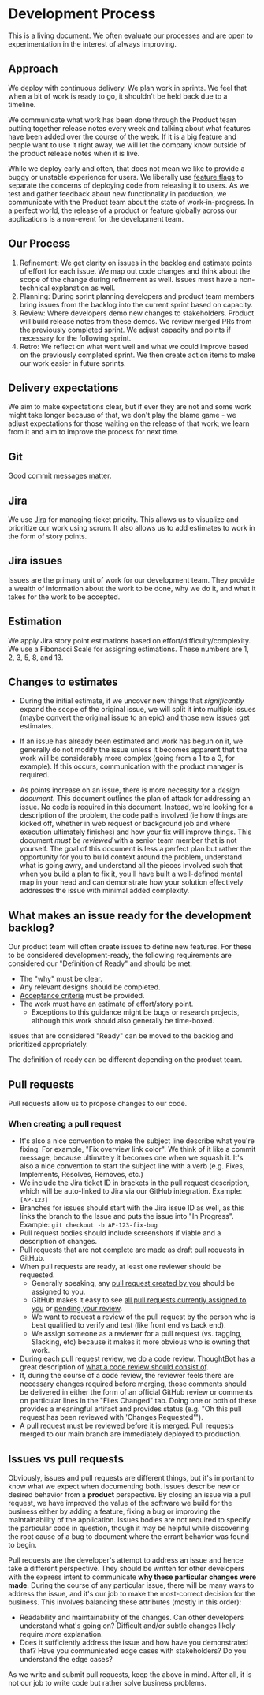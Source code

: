 # Development Process

This is a living document. We often evaluate our processes and are open to experimentation in the interest of always improving.

## Approach

We deploy with continuous delivery. We plan work in sprints. We feel that when a bit of work is ready to go, it shouldn't be held back due to a timeline.

We communicate what work has been done through the Product team putting together release notes every week and talking about what features have been added over the course of the week. If it is a big feature and people want to use it right away, we will let the company know outside of the product release notes when it is live.

While we deploy early and often, that does not mean we like to provide a buggy or unstable experience for users. We liberally use [feature flags](https://en.wikipedia.org/wiki/Feature_toggle) to separate the concerns of deploying code from releasing it to users. As we test and gather feedback about new functionality in production, we communicate with the Product team about the state of work-in-progress. In a perfect world, the release of a product or feature globally across our applications is a non-event for the development team.

## Our Process

1. Refinement: We get clarity on issues in the backlog and estimate points of effort for each issue. We map out code changes and think about the scope of the change during refinement as well. Issues must have a non-technical explanation as well.
1. Planning: During sprint planning developers and product team members bring issues from the backlog into the current sprint based on capacity.
1. Review: Where developers demo new changes to stakeholders. Product will build release notes from these demos. We review merged PRs from the previously completed sprint. We adjust capacity and points if necessary for the following sprint.
1. Retro: We reflect on what went well and what we could improve based on the previously completed sprint. We then create action items to make our work easier in future sprints.

## Delivery expectations

We aim to make expectations clear, but if ever they are not and some work might take longer because of that, we don't play the blame game - we adjust expectations for those waiting on the release of that work; we learn from it and aim to improve the process for next time.

## Git

Good commit messages [matter](http://chris.beams.io/posts/git-commit).

## Jira

We use [Jira](http://jira.atlassian.net) for managing ticket priority. This allows us to visualize and prioritize our work using scrum. It also allows us to add estimates to work in the form of story points.

## Jira issues

Issues are the primary unit of work for our development team. They provide a wealth of information about the work to be done, why we do it, and what it takes for the work to be accepted.

## Estimation

We apply Jira story point estimations based on effort/difficulty/complexity. We use a Fibonacci Scale for assigning estimations. These numbers are 1, 2, 3, 5, 8, and 13.

## Changes to estimates

- During the initial estimate, if we uncover new things that _significantly_ expand the scope of the original issue, we will split it into multiple issues (maybe convert the original issue to an epic) and those new issues get estimates.
- If an issue has already been estimated and work has begun on it, we generally do not modify the issue unless it becomes apparent that the work will be considerably more complex (going from a 1 to a 3, for example). If this occurs, communication with the product manager is required.

- As points increase on an issue, there is more necessity for a _design document_.
  This document outlines the plan of attack for addressing an issue. No code is
  required in this document. Instead, we're looking for a description of the
  problem, the code paths involved (ie how things are kicked off, whether in web
  request or background job and where execution ultimately finishes) and how your
  fix will improve things. This document _must be reviewed_ with a senior team
  member that is not yourself. The goal of this document is less a perfect plan but
  rather the opportunity for you to build context around the problem, understand
  what is going awry, and understand all the pieces involved such that when you
  build a plan to fix it, you'll have built a well-defined mental map in your head
  and can demonstrate how your solution effectively addresses the issue with minimal
  added complexity.

## What makes an issue ready for the development backlog?

Our product team will often create issues to define new features. For these to be considered development-ready, the following requirements are considered our "Definition of Ready" and should be met:

- The "why" must be clear.
- Any relevant designs should be completed.
- [Acceptance criteria](https://nomad8.com/acceptance_criteria) must be provided.
- The work must have an estimate of effort/story point.
  - Exceptions to this guidance might be bugs or research projects, although this work should also generally be time-boxed.

Issues that are considered "Ready" can be moved to the backlog and prioritized appropriately.

The definition of ready can be different depending on the product team.

## Pull requests

Pull requests allow us to propose changes to our code.

### When creating a pull request

- It's also a nice convention to make the subject line describe what you're fixing. For example, "Fix overview link color". We think of it like a commit message, because ultimately it becomes one when we squash it. It's also a nice convention to start the subject line with a verb (e.g. Fixes, Implements, Resolves, Removes, etc.)
- We include the Jira ticket ID in brackets in the pull request description, which will be auto-linked to Jira via our GitHub integration. Example: `[AP-123]`
- Branches for issues should start with the Jira issue ID as well, as this links the branch to the Issue and puts the issue into "In Progress".
  Example: `git checkout -b AP-123-fix-bug`
- Pull request bodies should include screenshots if viable and a description of changes.
- Pull requests that are not complete are made as draft pull requests in GitHub.
- When pull requests are ready, at least one reviewer should be requested.
  - Generally speaking, any [pull request created by you](https://github.com/pulls?user%3Astratasan) should be assigned to you.
  - GitHub makes it easy to see [all pull requests currently assigned to you](https://github.com/pulls/assigned/?user%3Astratasan) or [pending your review](https://github.com/pulls/review-requested?user=stratasan).
  - We want to request a review of the pull request by the person who is best qualified to
    verify and test (like front end vs back end).
  - We assign someone as a reviewer for a pull request (vs. tagging, Slacking, etc) because
    it makes it more obvious who is owning that work.
- During each pull request review, we do a code review. ThoughtBot has a great description of [what a code review should consist of](https://github.com/thoughtbot/guides/tree/master/code-review).
- If, during the course of a code review, the reviewer feels there are necessary changes required before merging, those comments should be delivered in either the form of an official GitHub review or comments on particular lines in the "Files Changed" tab. Doing one or both of these provides a meaningful artifact and provides status (e.g. "Oh this pull request has been reviewed with 'Changes Requested'").
- A pull request must be reviewed before it is merged. Pull requests merged to our main branch are immediately deployed to production.

## Issues vs pull requests

Obviously, issues and pull requests are different things, but it's important to know what
we expect when documenting both. Issues describe new or desired behavior from a
**product** perspective. By closing an issue via a pull request, we have improved the value of the
software we build for the business either by adding a feature, fixing a bug or improving
the maintainability of the application. Issues bodies are not required to specify the
particular code in question, though it may be helpful while discovering the root
cause of a bug to document where the errant behavior was found to begin.

Pull requests are the developer's attempt to address an issue and hence take a different
perspective. They should be written for other developers with the express intent to communicate
**why these particular changes were made**. During the course of any particular issue, there
will be many ways to address the issue, and it's our job to make the most-correct decision
for the business. This involves balancing these attributes (mostly in this order):

- Readability and maintainability of the changes. Can other developers understand what's going on? Difficult and/or subtle changes likely require _more_ explanation.
- Does it sufficiently address the issue and how have you demonstrated that? Have you communicated edge cases with stakeholders? Do you understand the edge cases?

As we write and submit pull requests, keep the above in mind. After all, it is not our job to write code but rather solve business problems.

